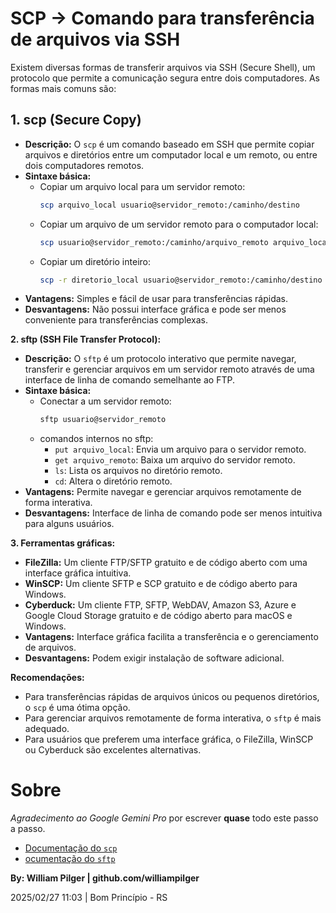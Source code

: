 # SCP -> Comando para transferência de arquivos via SSH

Existem diversas formas de transferir arquivos via SSH (Secure Shell), um protocolo que permite a comunicação segura entre dois computadores. As formas mais comuns são:


## 1. scp (Secure Copy)

* **Descrição:** O `scp` é um comando baseado em SSH que permite copiar arquivos e diretórios entre um computador local e um remoto, ou entre dois computadores remotos.
* **Sintaxe básica:**
    * Copiar um arquivo local para um servidor remoto:
        ```bash
        scp arquivo_local usuario@servidor_remoto:/caminho/destino
        ```
    * Copiar um arquivo de um servidor remoto para o computador local:
        ```bash
        scp usuario@servidor_remoto:/caminho/arquivo_remoto arquivo_local
        ```
    * Copiar um diretório inteiro:
        ```bash
        scp -r diretorio_local usuario@servidor_remoto:/caminho/destino
        ```
* **Vantagens:** Simples e fácil de usar para transferências rápidas.
* **Desvantagens:** Não possui interface gráfica e pode ser menos conveniente para transferências complexas.

**2. sftp (SSH File Transfer Protocol):**

* **Descrição:** O `sftp` é um protocolo interativo que permite navegar, transferir e gerenciar arquivos em um servidor remoto através de uma interface de linha de comando semelhante ao FTP.
* **Sintaxe básica:**
    * Conectar a um servidor remoto:
        ```bash
        sftp usuario@servidor_remoto
        ```
    * comandos internos no sftp:
        * `put arquivo_local`: Envia um arquivo para o servidor remoto.
        * `get arquivo_remoto`: Baixa um arquivo do servidor remoto.
        * `ls`: Lista os arquivos no diretório remoto.
        * `cd`: Altera o diretório remoto.
* **Vantagens:** Permite navegar e gerenciar arquivos remotamente de forma interativa.
* **Desvantagens:** Interface de linha de comando pode ser menos intuitiva para alguns usuários.

**3. Ferramentas gráficas:**

* **FileZilla:** Um cliente FTP/SFTP gratuito e de código aberto com uma interface gráfica intuitiva.
* **WinSCP:** Um cliente SFTP e SCP gratuito e de código aberto para Windows.
* **Cyberduck:** Um cliente FTP, SFTP, WebDAV, Amazon S3, Azure e Google Cloud Storage gratuito e de código aberto para macOS e Windows.
* **Vantagens:** Interface gráfica facilita a transferência e o gerenciamento de arquivos.
* **Desvantagens:** Podem exigir instalação de software adicional.

**Recomendações:**

* Para transferências rápidas de arquivos únicos ou pequenos diretórios, o `scp` é uma ótima opção.
* Para gerenciar arquivos remotamente de forma interativa, o `sftp` é mais adequado.
* Para usuários que preferem uma interface gráfica, o FileZilla, WinSCP ou Cyberduck são excelentes alternativas.



# Sobre

*Agradecimento ao Google Gemini Pro* por escrever **quase** todo este passo a passo.

* [Documentação do `scp`](https://www.geeksforgeeks.org/scp-command-in-linux-with-examples/)
* [ocumentação do `sftp`](https://docs.couchdrop.io/walkthroughs/using-sftp-clients/openssh-sftp)


**By: William Pilger | github.com/williampilger**

2025/02/27 11:03 | Bom Princípio - RS
